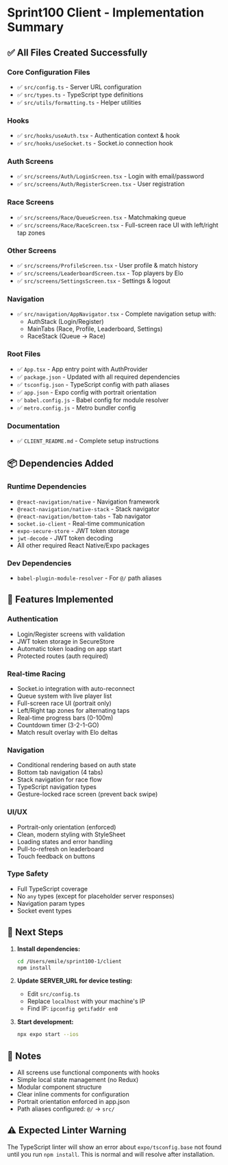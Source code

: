 # Sprint100 Client - Implementation Summary

## ✅ All Files Created Successfully

### Core Configuration Files
- ✅ `src/config.ts` - Server URL configuration
- ✅ `src/types.ts` - TypeScript type definitions
- ✅ `src/utils/formatting.ts` - Helper utilities

### Hooks
- ✅ `src/hooks/useAuth.tsx` - Authentication context & hook
- ✅ `src/hooks/useSocket.ts` - Socket.io connection hook

### Auth Screens
- ✅ `src/screens/Auth/LoginScreen.tsx` - Login with email/password
- ✅ `src/screens/Auth/RegisterScreen.tsx` - User registration

### Race Screens
- ✅ `src/screens/Race/QueueScreen.tsx` - Matchmaking queue
- ✅ `src/screens/Race/RaceScreen.tsx` - Full-screen race UI with left/right tap zones

### Other Screens
- ✅ `src/screens/ProfileScreen.tsx` - User profile & match history
- ✅ `src/screens/LeaderboardScreen.tsx` - Top players by Elo
- ✅ `src/screens/SettingsScreen.tsx` - Settings & logout

### Navigation
- ✅ `src/navigation/AppNavigator.tsx` - Complete navigation setup with:
  - AuthStack (Login/Register)
  - MainTabs (Race, Profile, Leaderboard, Settings)
  - RaceStack (Queue → Race)

### Root Files
- ✅ `App.tsx` - App entry point with AuthProvider
- ✅ `package.json` - Updated with all required dependencies
- ✅ `tsconfig.json` - TypeScript config with path aliases
- ✅ `app.json` - Expo config with portrait orientation
- ✅ `babel.config.js` - Babel config for module resolver
- ✅ `metro.config.js` - Metro bundler config

### Documentation
- ✅ `CLIENT_README.md` - Complete setup instructions

## 📦 Dependencies Added

### Runtime Dependencies
- `@react-navigation/native` - Navigation framework
- `@react-navigation/native-stack` - Stack navigator
- `@react-navigation/bottom-tabs` - Tab navigator
- `socket.io-client` - Real-time communication
- `expo-secure-store` - JWT token storage
- `jwt-decode` - JWT token decoding
- All other required React Native/Expo packages

### Dev Dependencies
- `babel-plugin-module-resolver` - For `@/` path aliases

## 🎯 Features Implemented

### Authentication
- Login/Register screens with validation
- JWT token storage in SecureStore
- Automatic token loading on app start
- Protected routes (auth required)

### Real-time Racing
- Socket.io integration with auto-reconnect
- Queue system with live player list
- Full-screen race UI (portrait only)
- Left/Right tap zones for alternating taps
- Real-time progress bars (0-100m)
- Countdown timer (3-2-1-GO)
- Match result overlay with Elo deltas

### Navigation
- Conditional rendering based on auth state
- Bottom tab navigation (4 tabs)
- Stack navigation for race flow
- TypeScript navigation types
- Gesture-locked race screen (prevent back swipe)

### UI/UX
- Portrait-only orientation (enforced)
- Clean, modern styling with StyleSheet
- Loading states and error handling
- Pull-to-refresh on leaderboard
- Touch feedback on buttons

### Type Safety
- Full TypeScript coverage
- No `any` types (except for placeholder server responses)
- Navigation param types
- Socket event types

## 🚀 Next Steps

1. **Install dependencies:**
   ```bash
   cd /Users/emile/sprint100-1/client
   npm install
   ```

2. **Update SERVER_URL for device testing:**
   - Edit `src/config.ts`
   - Replace `localhost` with your machine's IP
   - Find IP: `ipconfig getifaddr en0`

3. **Start development:**
   ```bash
   npx expo start --ios
   ```

## 📝 Notes

- All screens use functional components with hooks
- Simple local state management (no Redux)
- Modular component structure
- Clear inline comments for configuration
- Portrait orientation enforced in app.json
- Path aliases configured: `@/` → `src/`

## ⚠️ Expected Linter Warning

The TypeScript linter will show an error about `expo/tsconfig.base` not found until you run `npm install`. This is normal and will resolve after installation.

